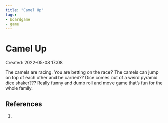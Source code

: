 ```yaml
---
title: "Camel Up"
tags:
- boardgame
- game
---
```


# Camel Up
Created: 2022-05-08 17:08  

The camels are racing. You are betting on the race? The camels can jump on top of each other and be carried?? Dice comes out of a weird pyramid dice shaker??? Really funny and dumb roll and move game that’s fun for the whole family.

## References
1. 

